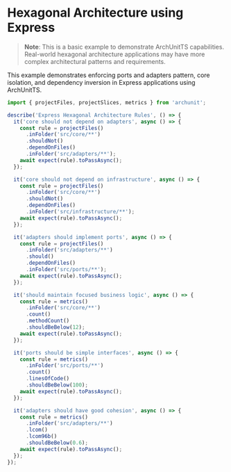 # Hexagonal Architecture using Express

> **Note**: This is a basic example to demonstrate ArchUnitTS capabilities. Real-world hexagonal architecture applications may have more complex architectural patterns and requirements.

This example demonstrates enforcing ports and adapters pattern, core isolation, and dependency inversion in Express applications using ArchUnitTS.

```typescript
import { projectFiles, projectSlices, metrics } from 'archunit';

describe('Express Hexagonal Architecture Rules', () => {
  it('core should not depend on adapters', async () => {
    const rule = projectFiles()
      .inFolder('src/core/**')
      .shouldNot()
      .dependOnFiles()
      .inFolder('src/adapters/**');
    await expect(rule).toPassAsync();
  });

  it('core should not depend on infrastructure', async () => {
    const rule = projectFiles()
      .inFolder('src/core/**')
      .shouldNot()
      .dependOnFiles()
      .inFolder('src/infrastructure/**');
    await expect(rule).toPassAsync();
  });

  it('adapters should implement ports', async () => {
    const rule = projectFiles()
      .inFolder('src/adapters/**')
      .should()
      .dependOnFiles()
      .inFolder('src/ports/**');
    await expect(rule).toPassAsync();
  });

  it('should maintain focused business logic', async () => {
    const rule = metrics()
      .inFolder('src/core/**')
      .count()
      .methodCount()
      .shouldBeBelow(12);
    await expect(rule).toPassAsync();
  });

  it('ports should be simple interfaces', async () => {
    const rule = metrics()
      .inFolder('src/ports/**')
      .count()
      .linesOfCode()
      .shouldBeBelow(100);
    await expect(rule).toPassAsync();
  });

  it('adapters should have good cohesion', async () => {
    const rule = metrics()
      .inFolder('src/adapters/**')
      .lcom()
      .lcom96b()
      .shouldBeBelow(0.6);
    await expect(rule).toPassAsync();
  });
});
```
